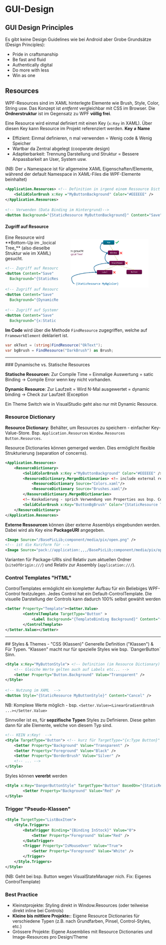 # GUI-Design
## GUI Design Principles

Es gibt keine Design Guidelines wie bei Android aber Grobe Grundsätze (Design Principles):

* Pride in craftsmanship
* Be fast and fluid
* Authentically digital
* Do more with less
* Win as one

## Resources

WPF-Resources sind im XAML hinterlegte Elemente wie Brush, Style, Color, String usw. Das Konzept ist _entfernt_ vergleichbar mit CSS im Browser. Die **Ordnerstruktur** ist im Gegensatz zu WPF **völlig frei**.

Eine Resource wird einmal definiert mit einen Key (`x:Key` in XAML). Über diesen Key kann Resource im Projekt referenziert werden. **Key ≠ Name**

* Effizient: Einmal definieren, n mal verwenden = Wenig code & Wenig Speicher
* Wartbar da Zentral abgelegt (cooperate design)
* Adaptierbarkeit: Trennung Darstellung und Struktur = Bessere Anpassbarkeit an User, System usw.

(NB: Der `x` Namespace ist für allgemeine XAML Eigenschaften/Elemente, während der default Namespace in XAML-Files die WPF-Elemente beinhaltet)

```xml
<Application.Resources> <!-- Definition in irgend einem Ressource Dict -->
    <SolidColorBrush x:Key ="MyButtonBackground" Color="#EEEEEE" />
</Application.Resources>

<!-- Verwenden (Data Binding im Hintergrund)-->
<Button Background="{StaticResource MyButtonBackground}" Content="Save" />
```
#### Zugriff auf Resource
<figure  style="max-width: 50%; float: right">
    <img src="images/resolve_resource_key_tree.png"/>
</figure>
Eine Resource wird **Bottom-Up im _locical Tree_** (also dieselbe Struktur wie im XAML) gesucht.

```xml
<!-- Zugriff auf Resource - 1x mit static binding -->
<Button Content="Save"
  Background="{StaticResource MyButtonBackground}"/>

<!-- Zugriff auf Resource, jedes mal dyn. binding -->
<Button Content="Save"
  Background="{DynamicResource MyButtonBackground}"/>

<!-- Zugriff auf Systemresourcen -->
<Button Content="Save"
  Background="{x:Static SystemColors.ControlBrush}"/>
```

**Im Code** wird über die Methode `FindResource` zugegriffen, welche auf `FrameworkElement` deklariert ist.

```csharp
var okText = (string)FindResource("OkText");
var bgBrush = FindResource("DarkBrush") as Brush;
```
<hr>
### Dynamische vs. Statische Resources

**Statische Resourcen**: Zur Compile Time = Einmalige Auswertung = satic Binding → Compile Error wenn key nicht vorhanden.

**Dynamic Resource**: Zur Laufzeit = Wird N-Mal ausgewertet
= dynamic binding → Check zur Laufzeit (Exception

Ein Theme Switch wie in VisualStudio geht also nur mit Dynamic Resource.

### Resource Dictionary

**Resource Dictionary**: Behälter, um Resources zu speichern - einfacher Key-Value-Store. Bsp. `Application.Resources` `Window.Resources` `Button.Resources`.

Resource Dictionaries können gemerged werden. Dies ermöglicht flexible Strukturierung (separation of concerns).

```xml
<Application.Resources>
    <ResourceDictionary>
        <SolidColorBrush x:Key ="MyButtonBackground" Color="#EEEEEE" />
        <ResourceDictionary.MergedDictionaries> <!– include external resource dictionaries -->
            <ResourceDictionary Source="Colors.xaml"/>
            <ResourceDictionary Source="Brushes.xaml"/>
        </ResourceDictionary.MergedDictionaries>
        <!– Kaskadierung - sprich Verwendung von Properties aus bsp. Colors.xaml möglich -->
        <SolidColorBrush x:Key="ButtonBgBrush" Color="{StaticResource ThemeColor1}" />
    </ResourceDictionary>
</Application.Resources>
```
**Externe Ressourcen** können über externe Assemblys eingebunden werden. Dabei wird als Key eine **PackageURI** angegeben.

```xml
<Image Source="/BasePicLib;component/media/pix/open.png" />
<!-- ist die Kurzform für -->
<Image Source="pack://application:,,,/BasePicLib;component/media/pix/open.png" />
```

Varianten für Package-URIs sind Relativ zum aktuellen Ordner (`siteOfOrigin:///`) und Relativ zur Assembly (`application:///`).

### Control Templates "HTML"
ControlTemplates ermöglicht ein kompletter Aufbau für ein Beliebiges WPF-Control festzulegen. Jedes Control hat ein Default-ControlTemplate. Die visuelle Darstellung der Controls kann dadurch 100% selbst gewählt werden

```xml
<Setter Property="Template"><Setter.Value>
        <ControlTemplate TargetType="Button" >
            <Label Background="{TemplateBinding Background}" Content="{TemplateBinding Content}">
        </ControlTemplate>
</Setter.Value></Setter>
```
<hr>
## Styles & Themes - "CSS (Klassen)"
Generelle Definition ("Klassen") & Für Typen. "Klassen" macht nur für spezielle Styles wie bsp. `DangerButton` Sinn.

```xml
<Style x:Key="MyButtonStyle"> <!-- Definition (im Resource Dictionary) -->
    <!-- Gleiche Werte gelten auch auf Labels etc... -->
    <Setter Property="Button.Background" Value="Transparent" />
</Style>

<!-- Nutzung im XAML  -->
<Button Style="{StaticResource MyButtonStyle}" Content="Cancel" />
```

NB: Komplexe Werte möglich - bsp. `<Setter.Value><LinearGradientBrush ...></Setter.Value>`

Sinnvoller ist es, für **sepzifische Typen** Styles zu Definieren. Diese gelten dann für alle Elemente, welche von diesem Typ sind.

```xml
<!-- KEIN x:Key!  -->
<Style TargetType="Button"> <!-- kurz für TargetType="{x:Type Button}" -->
    <Setter Property="Background" Value="Transparent" />
    <Setter Property="Foreground" Value="Black" />
    <Setter Property="BorderBrush" Value="Silver" />
    <!-- ... -->
</Style>
```

Styles können **vererbt** werden

```xml
<Style x:Key="DangerButtonStyle" TargetType="Button" BasedOn="{StaticResource MyButtonStyle}">
        <Setter Property="Background" Value="Red" />
</Style>
```

### Trigger "Pseudo-Klassen"

```xml
<Style TargetType="ListBoxItem">
    <Style.Triggers>
        <DataTrigger Binding="{Binding InStock}" Value="0">
            <Setter Property="Foreground" Value="Red" />
        </DataTrigger>
        <Trigger Property="IsMouseOver" Value="True">
            <Setter Property="Foreground" Value="White" />
        </Trigger>
    </Style.Triggers>
</Style>
```
(NB: Geht bei bsp. Button wegen VisualStateManager nich. Fix: Eigenes ControlTemplate)

### Best Practice

* Kleinstprojekte: Styling direkt in Window.Resources (oder teilweise direkt inline bei Controls)
* **Kleine bis mittlere Projekte:**: Eigene Resource Dictionaries für verschiedene Typen (z.B. nach Grundfarben, Pinsel, Control-Styles, etc.)
* Grössere Projekte: Eigene Assemblies mit Resource Dictionaries und Image-Resources pro Design/Theme
